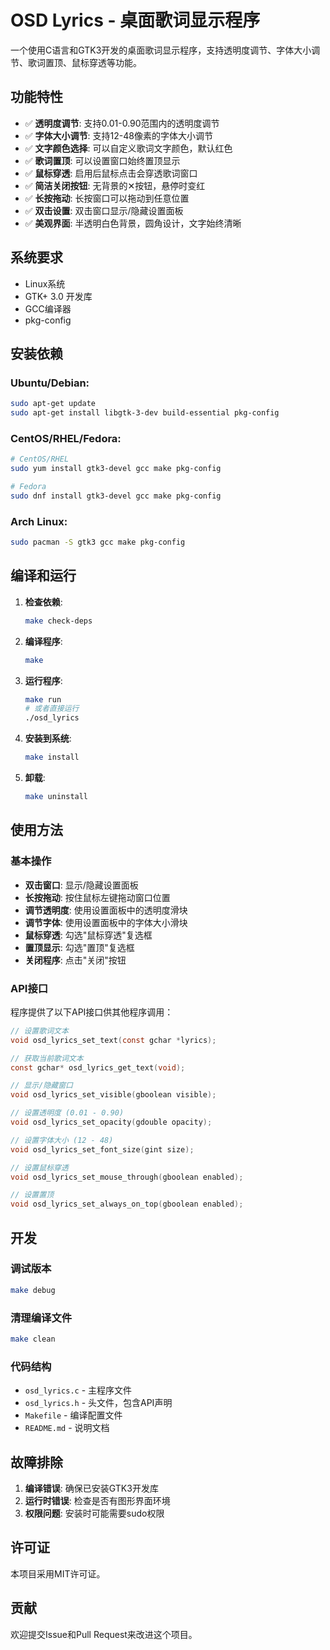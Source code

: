 # OSD Lyrics - 桌面歌词显示程序

一个使用C语言和GTK3开发的桌面歌词显示程序，支持透明度调节、字体大小调节、歌词置顶、鼠标穿透等功能。

## 功能特性

- ✅ **透明度调节**: 支持0.01-0.90范围内的透明度调节
- ✅ **字体大小调节**: 支持12-48像素的字体大小调节
- ✅ **文字颜色选择**: 可以自定义歌词文字颜色，默认红色
- ✅ **歌词置顶**: 可以设置窗口始终置顶显示
- ✅ **鼠标穿透**: 启用后鼠标点击会穿透歌词窗口
- ✅ **简洁关闭按钮**: 无背景的✕按钮，悬停时变红
- ✅ **长按拖动**: 长按窗口可以拖动到任意位置
- ✅ **双击设置**: 双击窗口显示/隐藏设置面板
- ✅ **美观界面**: 半透明白色背景，圆角设计，文字始终清晰

## 系统要求

- Linux系统
- GTK+ 3.0 开发库
- GCC编译器
- pkg-config

## 安装依赖

### Ubuntu/Debian:
```bash
sudo apt-get update
sudo apt-get install libgtk-3-dev build-essential pkg-config
```

### CentOS/RHEL/Fedora:
```bash
# CentOS/RHEL
sudo yum install gtk3-devel gcc make pkg-config

# Fedora
sudo dnf install gtk3-devel gcc make pkg-config
```

### Arch Linux:
```bash
sudo pacman -S gtk3 gcc make pkg-config
```

## 编译和运行

1. **检查依赖**:
   ```bash
   make check-deps
   ```

2. **编译程序**:
   ```bash
   make
   ```

3. **运行程序**:
   ```bash
   make run
   # 或者直接运行
   ./osd_lyrics
   ```

4. **安装到系统**:
   ```bash
   make install
   ```

5. **卸载**:
   ```bash
   make uninstall
   ```

## 使用方法

### 基本操作
- **双击窗口**: 显示/隐藏设置面板
- **长按拖动**: 按住鼠标左键拖动窗口位置
- **调节透明度**: 使用设置面板中的透明度滑块
- **调节字体**: 使用设置面板中的字体大小滑块
- **鼠标穿透**: 勾选"鼠标穿透"复选框
- **置顶显示**: 勾选"置顶"复选框
- **关闭程序**: 点击"关闭"按钮

### API接口

程序提供了以下API接口供其他程序调用：

```c
// 设置歌词文本
void osd_lyrics_set_text(const gchar *lyrics);

// 获取当前歌词文本
const gchar* osd_lyrics_get_text(void);

// 显示/隐藏窗口
void osd_lyrics_set_visible(gboolean visible);

// 设置透明度 (0.01 - 0.90)
void osd_lyrics_set_opacity(gdouble opacity);

// 设置字体大小 (12 - 48)
void osd_lyrics_set_font_size(gint size);

// 设置鼠标穿透
void osd_lyrics_set_mouse_through(gboolean enabled);

// 设置置顶
void osd_lyrics_set_always_on_top(gboolean enabled);
```

## 开发

### 调试版本
```bash
make debug
```

### 清理编译文件
```bash
make clean
```

### 代码结构
- `osd_lyrics.c` - 主程序文件
- `osd_lyrics.h` - 头文件，包含API声明
- `Makefile` - 编译配置文件
- `README.md` - 说明文档

## 故障排除

1. **编译错误**: 确保已安装GTK3开发库
2. **运行时错误**: 检查是否有图形界面环境
3. **权限问题**: 安装时可能需要sudo权限

## 许可证

本项目采用MIT许可证。

## 贡献

欢迎提交Issue和Pull Request来改进这个项目。
